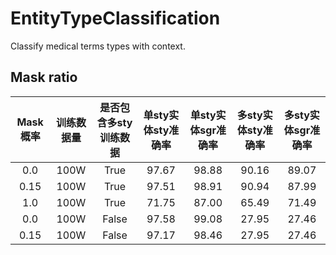 # EntityTypeClassification

Classify medical terms types with context.

## Mask ratio

| Mask 概率 | 训练数据量 | 是否包含多sty训练数据 | 单sty实体sty准确率 | 单sty实体sgr准确率 | 多sty实体sty准确率 | 多sty实体sgr准确率 |
| :-------: | :--------: | :-------------------: | :----------------: | :----------------: | :----------------: | :----------------: |
|    0.0    |    100W    |         True          |       97.67        |       98.88        |       90.16        |       89.07        |
|   0.15    |    100W    |         True          |       97.51        |       98.91        |       90.94        |       87.99        |
|    1.0    |    100W    |         True          |       71.75        |       87.00        |       65.49        |       71.49        |
|    0.0    |    100W    |         False         |       97.58        |       99.08        |       27.95        |       27.46        |
|   0.15    |    100W    |         False         |       97.17        |       98.46        |       27.95        |       27.46        |
